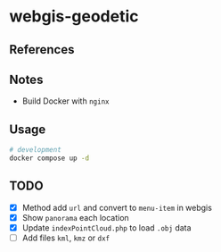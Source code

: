 # webgis-geodetic

## References

## Notes

+ Build Docker with `nginx`

## Usage

```bash
# development
docker compose up -d
```

## TODO

- [x] Method add `url` and convert to `menu-item` in webgis
- [x] Show `panorama` each location
- [x] Update `indexPointCloud.php` to load `.obj` data
- [ ] Add files `kml`, `kmz` or `dxf`

